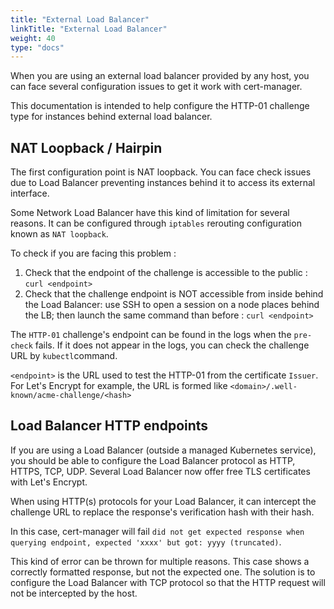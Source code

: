 ```yaml
---
title: "External Load Balancer"
linkTitle: "External Load Balancer"
weight: 40
type: "docs"
---
```


When you are using an external load balancer provided by any host, you can face several configuration issues to get it work with cert-manager.

This documentation is intended to help configure the HTTP-01 challenge type for instances behind external load balancer.

## NAT Loopback / Hairpin

The first configuration point is NAT loopback. You can face check issues due to Load Balancer preventing instances behind it to access its external interface.

Some Network Load Balancer have this kind of limitation for several reasons. It can be configured through `iptables` rerouting configuration known as `NAT loopback`.

To check if you are facing this problem :

1. Check that the endpoint of the challenge is accessible to the public : `curl <endpoint>`
2. Check that the challenge endpoint is NOT accessible from inside behind the Load Balancer: use SSH to open a session on a node places behind the LB; then launch the same command than before : `curl <endpoint>`

The `HTTP-01` challenge's endpoint can be found in the logs when the `pre-check` fails. If it does not appear in the logs, you can check the challenge URL by `kubectl`command.

`<endpoint>` is the URL used to test the HTTP-01 from the certificate `Issuer`. For Let's Encrypt for example, the URL is formed like `<domain>/.well-known/acme-challenge/<hash>`


## Load Balancer HTTP endpoints

If you are using a Load Balancer (outside a managed Kubernetes service), you should be able to configure the Load Balancer protocol as HTTP, HTTPS, TCP, UDP. Several Load Balancer now offer free TLS certificates with Let's Encrypt.

When using HTTP(s) protocols for your Load Balancer, it can intercept the challenge URL to replace the response's verification hash with their hash.

In this case, cert-manager will fail `did not get expected response when querying endpoint, expected 'xxxx' but got: yyyy (truncated)`.

This kind of error can be thrown for multiple reasons. This case shows a correctly formatted response, but not the expected one. The solution is to configure the Load Balancer with TCP protocol so that the HTTP request will not be intercepted by the host. 
